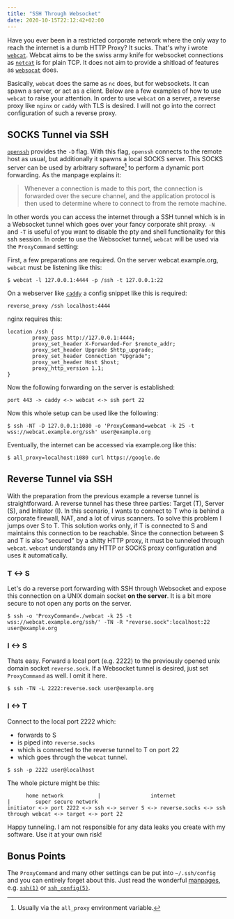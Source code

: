 ```yaml
---
title: "SSH Through Websocket"
date: 2020-10-15T22:12:42+02:00
---
```


Have you ever been in a restricted corporate network where the only way to reach the internet is a dumb HTTP Proxy?
It sucks.
That's why i wrote [`webcat`](https://git.sr.ht/~rumpelsepp/webcat).
Webcat aims to be the swiss army knife for websocket connections as [`netcat`](https://man.openbsd.org/nc.1) is for plain TCP.
It does not aim to provide a shitload of features as [`websocat`](https://github.com/vi/websocat) does.

Basically, `webcat` does the same as `nc` does, but for websockets.
It can spawn a server, or act as a client.
Below are a few examples of how to use `webcat` to raise your attention.
In order to use `webcat` on a server, a reverse proxy like `nginx` or `caddy` with TLS is desired.
I will not go into the correct configuration of such a reverse proxy.

## SOCKS Tunnel via SSH

[`openssh`](https://man.openbsd.org/ssh) provides the `-D` flag.
With this flag, `openssh` connects to the remote host as usual, but additionally it spawns a local SOCKS server.
This SOCKS server can be used by arbitrary software[^1] to perform a dynamic port forwarding.
As the manpage explains it:

> Whenever a connection is made to this port, the connection is forwarded over the secure channel, and the application protocol is then used to determine where to connect to from the remote machine.

In other words you can access the internet through a SSH tunnel which is in a Websocket tunnel which goes over your fancy corporate shit proxy.
`-N` and `-T` is useful of you want to disable the pty and shell functionality for this ssh session.
In order to use the Websocket tunnel, `webcat` will be used via the `ProxyCommand` setting:

[^1]: Usually via the `all_proxy` environment variable.

First, a few preparations are required.
On the server webcat.example.org, `webcat` must be listening like this:

```
$ webcat -l 127.0.0.1:4444 -p /ssh -t 127.0.0.1:22
```

On a webserver like [`caddy`](https://caddyserver.com/) a config snippet like this is required:

```
reverse_proxy /ssh localhost:4444
```

nginx requires this:

```
location /ssh {
        proxy_pass http://127.0.0.1:4444;
        proxy_set_header X-Forwarded-For $remote_addr;
        proxy_set_header Upgrade $http_upgrade;
        proxy_set_header Connection "Upgrade";
        proxy_set_header Host $host;
        proxy_http_version 1.1;
}
```

Now the following forwarding on the server is established:

```
port 443 -> caddy <-> webcat <-> ssh port 22
```

Now this whole setup can be used like the following:

```
$ ssh -NT -D 127.0.0.1:1080 -o 'ProxyCommand=webcat -k 25 -t wss://webcat.example.org/ssh' user@example.org
```

Eventually, the internet can be accessed via example.org like this:

```
$ all_proxy=localhost:1080 curl https://google.de
```

## Reverse Tunnel via SSH

With the preparation from the previous example a reverse tunnel is straightforward.
A reverse tunnel has these three parties: Target (T), Server (S), and Initiator (I).
In this scenario, I wants to connect to T who is behind a corporate firewall, NAT, and a lot of virus scanners.
To solve this problem I jumps over S to T.
This solution works only, if T is connected to S and maintains this connection to be reachable.
Since the connection between S and T is also "secured" by a shitty HTTP proxy, it must be tunneled through `webcat`.
`webcat` understands any HTTP or SOCKS proxy configuration and uses it automatically.

### T <-> S

Let's do a reverse port forwarding with SSH through Websocket and expose this connection on a UNIX domain socket **on the server**.
It is a bit more secure to not open any ports on the server.

```
$ ssh -o 'ProxyCommand=./webcat -k 25 -t wss://webcat.example.org/ssh/' -TN -R "reverse.sock":localhost:22 user@example.org
```

### I <-> S

Thats easy.
Forward a local port (e.g. 2222) to the previously opened unix domain socket `reverse.sock`.
If a Websocket tunnel is desired, just set `ProxyCommand` as well.
I omit it here.

```
$ ssh -TN -L 2222:reverse.sock user@example.org
```

### I <-> T

Connect to the local port 2222 which:

* forwards to S
* is piped into `reverse.socks`
* which is connected to the reverse tunnel to T on port 22
* which goes through the `webcat` tunnel.

```
$ ssh -p 2222 user@localhost
```

The whole picture might be this:

```
      home network           |                internet                   |        super secure network
initiator <-> port 2222 <-> ssh <-> server S <-> reverse.socks <-> ssh through webcat <-> target <-> port 22
```

Happy tunneling.
I am not responsible for any data leaks you create with my software.
Use it at your own risk!

## Bonus Points

The `ProxyCommand` and many other settings can be put into `~/.ssh/config` and you can entirely forget about this.
Just read the wonderful [manpages](https://www.openssh.com/manual.html), e.g. [`ssh(1)`](https://man.openbsd.org/ssh) or [`ssh_config(5)`](https://man.openbsd.org/ssh_config).
